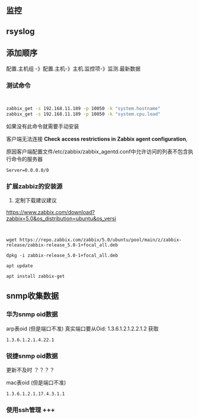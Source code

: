  



## 监控

## rsyslog



## 添加顺序

配置.主机组 -》配置.主机-》主机.监控项-》监测.最新数据



### 测试命令

```cmd


zabbix_get -s 192.168.11.189 -p 10050 -k "system.hostname"
zabbix_get -s 192.168.11.189 -p 10050 -k "system.cpu.load"


```

如果没有此命令就需要手动安装

客户端无法连接 **Check access restrictions in Zabbix agent configuration**,

原因客户端配置文件/etc/zabbix/zabbix_agentd.conf中允许访问的列表不包含执行命令的服务器

```
Server=0.0.0.0/0

```



### 扩展zabbiz的安装源

1. 定制下载建议建议

https://www.zabbix.com/download?zabbix=5.0&os_distribution=ubuntu&os_versi

```


wget https://repo.zabbix.com/zabbix/5.0/ubuntu/pool/main/z/zabbix-release/zabbix-release_5.0-1+focal_all.deb

dpkg -i zabbix-release_5.0-1+focal_all.deb

apt update

apt install zabbix-get

```

##  snmp收集数据

### 华为snmp oid数据

arp表oid   (但是端口不准)  真实端口要从Oid:   1.3.6.1.2.1.2.2.1.2 获取

```
1.3.6.1.2.1.4.22.1
```



### 锐捷snmp oid数据

更新不及时 ？？？？

mac表oid   (但是端口不准)

```
1.3.6.1.2.1.17.4.3.1.1
```





### 使用ssh管理 +++ 



